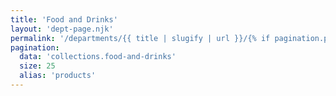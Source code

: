 ```yaml
---
title: 'Food and Drinks'
layout: 'dept-page.njk'
permalink: '/departments/{{ title | slugify | url }}/{% if pagination.pageNumber > 0 %}{{pagination.pageNumber | plus: 1 }}/{% endif %}'
pagination:
  data: 'collections.food-and-drinks'
  size: 25
  alias: 'products'
---
```

